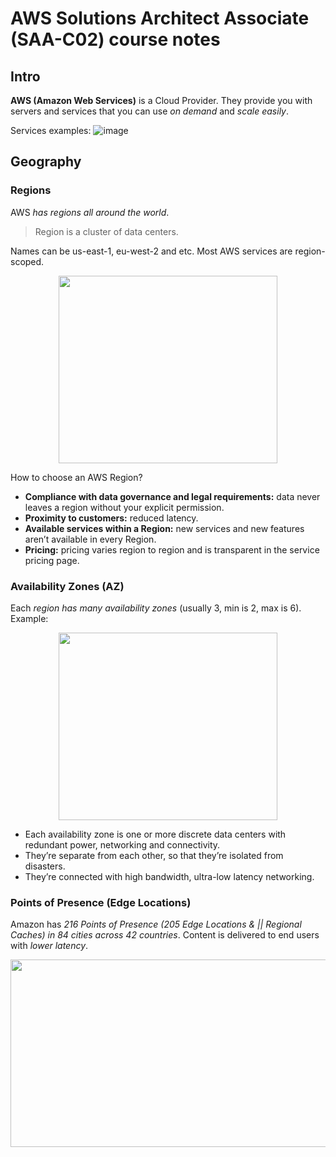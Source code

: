 # AWS Solutions Architect Associate (SAA-C02) course notes

## Intro

**AWS (Amazon Web Services)** is a Cloud Provider. They provide you with servers and services that you can use *on demand* and *scale easily*.

Services examples:
![image](https://user-images.githubusercontent.com/68676177/178138950-990711fc-763d-4a25-b262-1c40700f6148.png)

## Geography

### Regions
AWS *has regions all around the world*.

> Region is a cluster of data centers.

Names can be us-east-1, eu-west-2 and etc. Most AWS services are region-scoped.
<p align="center">
  <img width="350" height="300" src="https://user-images.githubusercontent.com/68676177/178139508-dd6698ab-2ed5-45cd-8954-441237469d54.png">
</p>

How to choose an AWS Region?
- **Compliance with data governance and legal requirements:** data never leaves a region without your explicit permission.
- **Proximity to customers:** reduced latency.
- **Available services within a Region:** new services and new features aren’t available in every Region.
- **Pricing:** pricing varies region to region and is transparent in the service pricing page.

### Availability Zones (AZ)

Each *region has many availability zones* (usually 3, min is 2, max is 6). Example:
<p align="center">
  <img width="350" height="300" src="https://user-images.githubusercontent.com/68676177/178140056-02275227-afe8-4fa6-9158-f31c1c898683.png">
</p>

- Each availability zone is one or more discrete data centers with redundant power, networking and connectivity.
- They’re separate from each other, so that they’re isolated from disasters.
- They’re connected with high bandwidth, ultra-low latency networking.

### Points of Presence (Edge Locations)
Amazon has *216 Points of Presence (205 Edge Locations & || Regional Caches) in 84 cities across 42 countries*. Content is delivered to end users with *lower latency*.

<p align="center">
  <img width="650" height="300" src="https://user-images.githubusercontent.com/68676177/178140428-05a60948-8549-4353-ba1e-96233b211c2f.png">
</p>


